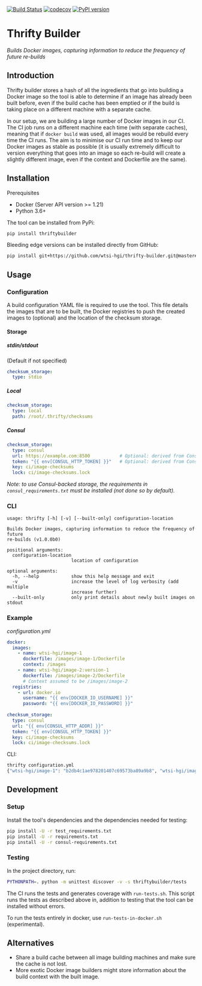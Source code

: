 [![Build Status](https://travis-ci.org/wtsi-hgi/thrifty-builder.svg?branch=master)](https://travis-ci.org/wtsi-hgi/thrifty-builder)
[![codecov](https://codecov.io/gh/wtsi-hgi/thrifty-builder/branch/master/graph/badge.svg)](https://codecov.io/gh/wtsi-hgi/thrifty-builder)
[![PyPI version](https://badge.fury.io/py/thriftybuilder.svg)](https://badge.fury.io/py/thriftybuilder)

# Thrifty Builder
_Builds Docker images, capturing information to reduce the frequency of future re-builds_

## Introduction
Thrifty builder stores a hash of all the ingredients that go into building a Docker image so the tool is able to 
determine if an image has already been built before, even if the build cache has been emptied or if the build is taking
place on a different machine with a separate cache.

In our setup, we are building a large number of Docker images in our CI. The CI job runs on a different machine each 
time (with separate caches), meaning that if `docker build` was used, all images would be rebuild every time the CI 
runs. The aim is to minimise our CI run time and to keep our Docker images as stable as possible (it is usually 
extremely difficult to version everything that goes into an image so each re-build will create a slightly different 
image, even if the context and Dockerfile are the same).  


## Installation
Prerequisites
- Docker (Server API version >= 1.21)
- Python 3.6+

The tool can be installed from PyPi:
```bash
pip install thriftybuilder
```

Bleeding edge versions can be installed directly from GitHub:
```bash
pip install git+https://github.com/wtsi-hgi/thrifty-builder.git@master#egg=thriftybuilder
```


## Usage
### Configuration
A build configuration YAML file is required to use the tool. This file details the images that are to be built, the 
Docker registries to push the created images to (optional) and the location of the checksum storage.

#### Storage
##### stdin/stdout
(Default if not specified) 
```yaml
checksum_storage:
  type: stdio
```

##### Local
```yaml
checksum_storage:
  type: local
  path: /root/.thrifty/checksums
``` 

##### Consul
```yaml
checksum_storage:
  type: consul
  url: https://example.com:8500           # Optional: derived from Consul environment variables if not set
  token: "{{ env[CONSUL_HTTP_TOKEN] }}"   # Optional: derived from Consul environment variables if not set
  key: ci/image-checksums
  lock: ci/image-checksums.lock
```
_Note: to use Consul-backed storage, the requirements in `consul_requirements.txt` must be installed (not done so by 
default)._


### CLI
```
usage: thrifty [-h] [-v] [--built-only] configuration-location

Builds Docker images, capturing information to reduce the frequency of future
re-builds (v1.0.0b0)

positional arguments:
  configuration-location
                        location of configuration

optional arguments:
  -h, --help            show this help message and exit
  -v                    increase the level of log verbosity (add multiple
                        increase further)
  --built-only          only print details about newly built images on stdout
```


### Example
_configuration.yml_
```yaml
docker:
  images:
    - name: wtsi-hgi/image-1
      dockerfile: /images/image-1/Dockerfile
      context: /images
    - name: wtsi-hgi/image-2:version-1
      dockerfile: /images/image-2/Dockerfile
      # Context assumed to be /images/image-2 
  registries:
    - url: docker.io
      username: "{{ env[DOCKER_IO_USERNAME] }}"
      password: "{{ env[DOCKER_IO_PASSWORD] }}"
      
checksum_storage:
  type: consul
  url: "{{ env[CONSUL_HTTP_ADDR] }}"
  token: "{{ env[CONSUL_HTTP_TOKEN] }}"
  key: ci/image-checksums
  lock: ci/image-checksums.lock
```

CLI:
```bash
thrifty configuration.yml
{"wtsi-hgi/image-1": "b2db4c1ae978201407c69573ba89a9b8", "wtsi-hgi/image-2": "f9a4d7cc9f7133756b36973cc2d888de"}

```


## Development
### Setup
Install the tool's dependencies and the dependencies needed for testing:
```bash
pip install -U -r test_requirements.txt
pip install -U -r requirements.txt
pip install -U -r consul-requirements.txt
```

### Testing
In the project directory, run:
```bash
PYTHONPATH=. python -m unittest discover -v -s thriftybuilder/tests
```

The CI runs the tests and generates coverage with `run-tests.sh`. This script runs the tests as described above in, 
addition to testing that the tool can be installed without errors.

To run the tests entirely in docker, use `run-tests-in-docker.sh` (experimental).


## Alternatives
- Share a build cache between all image building machines and make sure the cache is not lost.  
- More exotic Docker image builders might store information about the build context with the built image.

